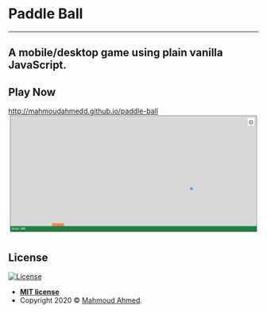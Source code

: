# Paddle Ball
---
A mobile/desktop game using plain vanilla JavaScript.
---


Play Now
---
<a href="http://mahmoudahmedd.github.io/paddle-ball">http://mahmoudahmedd.github.io/paddle-ball</a>
![](screenshot.png)


License
---
[![License](http://img.shields.io/:license-mit-blue.svg?style=flat-square)](http://badges.mit-license.org)

- **[MIT license](http://opensource.org/licenses/mit-license.php)**
- Copyright 2020 © <a href="http://mahmoud-ahmed.me/" target="_blank">Mahmoud Ahmed</a>.
